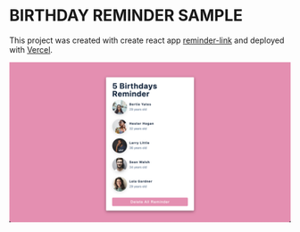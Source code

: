 # BIRTHDAY REMINDER SAMPLE

This project was created with create react app [reminder-link](https://birthday-reminder-pied.vercel.app/) and deployed with [Vercel](https://vercel.com/).

![alt text](img/reminder-photo.png)
